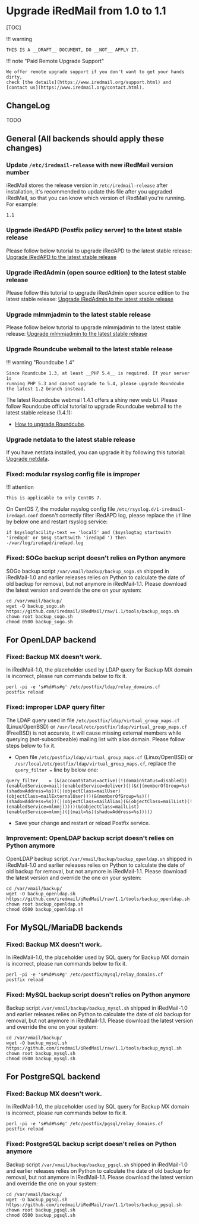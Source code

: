 # Upgrade iRedMail from 1.0 to 1.1

[TOC]

!!! warning

    THIS IS A __DRAFT__ DOCUMENT, DO __NOT__ APPLY IT.

!!! note "Paid Remote Upgrade Support"

    We offer remote upgrade support if you don't want to get your hands dirty,
    check [the details](https://www.iredmail.org/support.html) and
    [contact us](https://www.iredmail.org/contact.html).

## ChangeLog

TODO

## General (All backends should apply these changes)

### Update `/etc/iredmail-release` with new iRedMail version number

iRedMail stores the release version in `/etc/iredmail-release` after
installation, it's recommended to update this file after you upgraded iRedMail,
so that you can know which version of iRedMail you're running. For example:

```
1.1
```

### Upgrade iRedAPD (Postfix policy server) to the latest stable release

Please follow below tutorial to upgrade iRedAPD to the latest stable release:
[Upgrade iRedAPD to the latest stable release](./upgrade.iredapd.html)

### Upgrade iRedAdmin (open source edition) to the latest stable release

Please follow this tutorial to upgrade iRedAdmin open source edition to the
latest stable release:
[Upgrade iRedAdmin to the latest stable release](./migrate.or.upgrade.iredadmin.html)

### Upgrade mlmmjadmin to the latest stable release

Please follow below tutorial to upgrade mlmmjadmin to the latest stable release:
[Upgrade mlmmjadmin to the latest stable release](./upgrade.mlmmjadmin.html)

### Upgrade Roundcube webmail to the latest stable release

!!! warning "Roundcube 1.4"

    Since Roundcube 1.3, at least __PHP 5.4__ is required. If your server is
    running PHP 5.3 and cannot upgrade to 5.4, please upgrade Roundcube
    the latest 1.2 branch instead.

The latest Roundcube webmail 1.4.1 offers a shiny new web UI.
Please follow Roundcube official tutorial to upgrade Roundcube webmail to the
latest stable release (1.4.1):

* [How to upgrade Roundcube](https://github.com/roundcube/roundcubemail/wiki/Upgrade).

### Upgrade netdata to the latest stable release

If you have netdata installed, you can upgrade it by following this tutorial:
[Upgrade netdata](./upgrade.netdata.html).

### Fixed: modular rsyslog config file is improper

!!! attention

    This is applicable to only CentOS 7.

On CentOS 7, the modular rsyslog config file
`/etc/rsyslog.d/1-iredmail-iredapd.conf` doesn't correctly filter iRedAPD log,
please replace the `if` line by below one and restart rsyslog service:

```
if $syslogfacility-text == 'local5' and ($syslogtag startswith 'iredapd' or $msg startswith 'iredapd ') then -/var/log/iredapd/iredapd.log
```

### Fixed: SOGo backup script doesn't relies on Python anymore

SOGo backup script `/var/vmail/backup/backup_sogo.sh` shipped in iRedMail-1.0
and earlier releases relies on Python to calculate the date of old backup for
removal, but not anymore in iRedMail-1.1. Please download the latest version
and override the one on your system:

```
cd /var/vmail/backup/
wget -O backup_sogo.sh https://github.com/iredmail/iRedMail/raw/1.1/tools/backup_sogo.sh
chown root backup_sogo.sh
chmod 0500 backup_sogo.sh
```

## For OpenLDAP backend

### Fixed: Backup MX doesn't work.

In iRedMail-1.0, the placeholder used by LDAP query for Backup MX domain is
incorrect, please run commands below to fix it.

```
perl -pi -e 's#%d#%s#g' /etc/postfix/ldap/relay_domains.cf
postfix reload
```

### Fixed: improper LDAP query filter

The LDAP query used in file `/etc/postfix/ldap/virtual_group_maps.cf`
(Linux/OpenBSD) or `/usr/local/etc/postfix/ldap/virtual_group_maps.cf`
(FreeBSD) is not accurate, it will cause missing external members while
querying (not-subscribeable) mailing list with alias domain.
Please follow steps below to fix it.

* Open file `/etc/postfix/ldap/virtual_group_maps.cf`
  (Linux/OpenBSD) or `/usr/local/etc/postfix/ldap/virtual_group_maps.cf`, replace
  the `query_filter =` line by below one:

```
query_filter    = (&(accountStatus=active)(!(domainStatus=disabled))(enabledService=mail)(enabledService=deliver)(|(&(|(memberOfGroup=%s)(shadowAddress=%s))(|(objectClass=mailUser)(objectClass=mailExternalUser)))(&(memberOfGroup=%s)(!(shadowAddress=%s))(|(objectClass=mailAlias)(&(objectClass=mailList)(!(enabledService=mlmmj)))))(&(objectClass=mailList)(enabledService=mlmmj)(|(mail=%s)(shadowAddress=%s)))))
```

* Save your change and restart or reload Postfix service.

### Improvement: OpenLDAP backup script doesn't relies on Python anymore

OpenLDAP backup script `/var/vmail/backup/backup_openldap.sh` shipped in iRedMail-1.0
and earlier releases relies on Python to calculate the date of old backup for
removal, but not anymore in iRedMail-1.1. Please download the latest version
and override the one on your system:

```
cd /var/vmail/backup/
wget -O backup_openldap.sh https://github.com/iredmail/iRedMail/raw/1.1/tools/backup_openldap.sh
chown root backup_openldap.sh
chmod 0500 backup_openldap.sh
```

## For MySQL/MariaDB backends

### Fixed: Backup MX doesn't work.

In iRedMail-1.0, the placeholder used by SQL query for Backup MX domain is
incorrect, please run commands below to fix it.

```
perl -pi -e 's#%d#%s#g' /etc/postfix/mysql/relay_domains.cf
postfix reload
```

### Fixed: MySQL backup script doesn't relies on Python anymore

Backup script `/var/vmail/backup/backup_mysql.sh` shipped in iRedMail-1.0
and earlier releases relies on Python to calculate the date of old backup for
removal, but not anymore in iRedMail-1.1. Please download the latest version
and override the one on your system:

```
cd /var/vmail/backup/
wget -O backup_mysql.sh https://github.com/iredmail/iRedMail/raw/1.1/tools/backup_mysql.sh
chown root backup_mysql.sh
chmod 0500 backup_mysql.sh
```

## For PostgreSQL backend

### Fixed: Backup MX doesn't work.

In iRedMail-1.0, the placeholder used by SQL query for Backup MX domain is
incorrect, please run commands below to fix it.

```
perl -pi -e 's#%d#%s#g' /etc/postfix/pgsql/relay_domains.cf
postfix reload
```

### Fixed: PostgreSQL backup script doesn't relies on Python anymore

Backup script `/var/vmail/backup/backup_pgsql.sh` shipped in iRedMail-1.0
and earlier releases relies on Python to calculate the date of old backup for
removal, but not anymore in iRedMail-1.1. Please download the latest version
and override the one on your system:

```
cd /var/vmail/backup/
wget -O backup_pgsql.sh https://github.com/iredmail/iRedMail/raw/1.1/tools/backup_pgsql.sh
chown root backup_pgsql.sh
chmod 0500 backup_pgsql.sh
```

